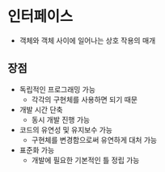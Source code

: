 # 인터페이스

- 객체와 객체 사이에 일어나는 상호 작용의 매개

## 장점

- 독립적인 프로그래밍 가능
  - 각각의 구현체를 사용하면 되기 때문
- 개발 시간 단축
  - 동시 개발 진행 가능
- 코드의 유연성 및 유지보수 가능
  - 구현체를 변경함으로써 유연하게 대처 가능
- 표준화 가능
  - 개발에 필요한 기본적인 틀 정립 가능